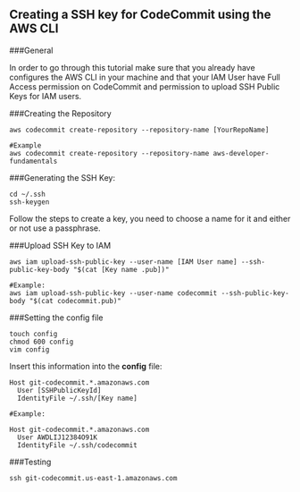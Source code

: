 Creating a SSH key for CodeCommit using the AWS CLI
------------
###General

In order to go through this tutorial make sure that you already have configures the AWS CLI in your machine and that your IAM User have Full Access permission on CodeCommit and permission to upload SSH Public Keys for IAM users.


###Creating the Repository
```
aws codecommit create-repository --repository-name [YourRepoName]

#Example
aws codecommit create-repository --repository-name aws-developer-fundamentals
```


###Generating the SSH Key:

```
cd ~/.ssh
ssh-keygen
```

Follow the steps to create a key, you need to choose a name for it and either or not use a passphrase.

###Upload SSH Key to IAM

```
aws iam upload-ssh-public-key --user-name [IAM User name] --ssh-public-key-body "$(cat [Key name .pub])"

#Example:
aws iam upload-ssh-public-key --user-name codecommit --ssh-public-key-body "$(cat codecommit.pub)"
```

###Setting the config file

```
touch config
chmod 600 config
vim config
```
Insert this information into the **config** file:

```
Host git-codecommit.*.amazonaws.com
  User [SSHPublicKeyId]
  IdentityFile ~/.ssh/[Key name]
  
#Example:
  
Host git-codecommit.*.amazonaws.com
  User AWDLIJ12384O91K
  IdentityFile ~/.ssh/codecommit
```

###Testing

```
ssh git-codecommit.us-east-1.amazonaws.com
```

